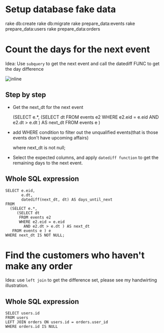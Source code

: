 # Setup database fake data

rake db:create
rake db:migrate
rake prepare_data:events
rake prepare_data:users
rake prepare_data:orders
 
# Count the days for the next event

Idea: Use `subquery` to get the next event and call the datediff FUNC to get the day difference

![inline](https://i.imgur.com/LQdKUwA.png=300x "Title")

## Step by step 
- Get the next_dt for the next event

  (SELECT e.*,
     (SELECT dt
      FROM events e2
      WHERE e2.eid = e.eid
        AND e2.dt > e.dt ) AS next_dt
   FROM events e )

- add WHERE condition to filter out the unqualified events(that is those events don't have upcoming affairs)

   where next_dt is not null;

- Select the expected columns, and apply `datediff function` to get the remaining days to the next event.

## Whole SQL expression

    SELECT e.eid,
           e.dt,
           datediff(next_dt, dt) AS days_until_next
    FROM
      (SELECT e.*,
         (SELECT dt
          FROM events e2
          WHERE e2.eid = e.eid
            AND e2.dt > e.dt ) AS next_dt
       FROM events e ) e
    WHERE next_dt IS NOT NULL;

# Find the customers who haven't make any order

Idea: use `left join` to get the difference set, please see my handwirting illustration.

## Whole SQL expression

    SELECT users.id
    FROM users
    LEFT JOIN orders ON users.id = orders.user_id
    WHERE orders.id IS NULL

